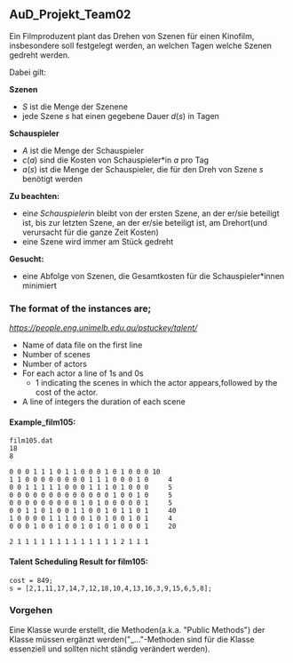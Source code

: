 ## AuD_Projekt_Team02

Ein Filmproduzent plant das Drehen von Szenen für einen Kinofilm, insbesondere soll festgelegt werden, an welchen Tagen welche Szenen gedreht werden. 


Dabei gilt:

**Szenen**
- $S$ ist die Menge der Szenene
- jede Szene $s$ hat einen gegebene Dauer $d(s)$ in Tagen

**Schauspieler**
- $A$ ist die Menge der Schauspieler
- $c(a)$ sind die Kosten von Schauspieler*in $a$ pro Tag
- $a(s)$ ist die Menge der Schauspieler, die für den Dreh von Szene $s$ benötigt werden

**Zu beachten:**
- ein*e Schauspieler*in bleibt von der ersten Szene, an der er/sie beteiligt ist, bis zur letzten Szene, an der er/sie beteiligt ist, am Drehort(und verursacht für die ganze Zeit Kosten)
- eine Szene wird immer am Stück gedreht


**Gesucht:** 
- eine Abfolge von Szenen, die Gesamtkosten für die Schauspieler*innen minimiert

### The format of the instances are;
*https://people.eng.unimelb.edu.au/pstuckey/talent/*

- Name of data file on the first line
- Number of scenes
- Number of actors
- For each actor a line of  1s and 0s 
	 - 1 indicating the scenes in which the actor appears,followed by the cost of the actor. 
- A line of  integers the duration of each scene

#### Example_film105:
```
film105.dat
18
8

0 0 0 1 1 1 0 1 1 0 0 0 1 0 1 0 0 0	10
1 1 0 0 0 0 0 0 0 0 1 1 1 0 0 0 1 0 	4
0 0 1 1 1 1 1 0 0 0 1 1 1 0 1 0 0 0 	5
0 0 0 0 0 0 0 0 0 0 0 0 0 1 0 0 1 0 	5
0 0 0 0 0 0 0 0 0 1 0 1 0 0 0 0 0 1 	5
0 0 1 1 0 1 0 0 1 1 0 0 1 0 1 1 0 1 	40
1 0 0 0 0 1 1 1 0 0 1 0 1 0 0 1 0 1 	4
0 0 0 1 0 0 1 0 0 1 0 1 0 1 0 0 0 1 	20

2 1 1 1 1 1 1 1 1 1 1 1 1 1 2 1 1 1 
```

#### Talent Scheduling Result for film105:
```
cost = 849;
s = [2,1,11,17,14,7,12,18,10,4,13,16,3,9,15,6,5,8];
```
### Vorgehen
Eine Klasse wurde erstellt, die Methoden(a.k.a. "Public Methods") der Klasse müssen ergänzt werden("_..."-Methoden sind für die Klasse essenziell und sollten nicht ständig verändert werden).

